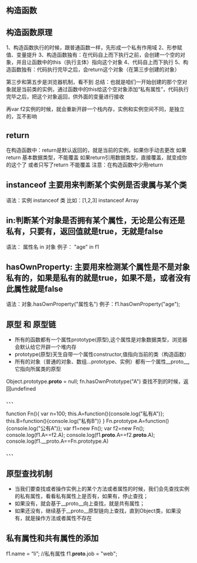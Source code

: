 ## 构造函数
## 构造函数原理
1、构造函数执行的时候，跟普通函数一样，先形成一个私有作用域
2、形参赋值、变量提升
3、构造函数独有：在代码自上而下执行之前，会创建一个空的对象，并且让函数中的this（执行主体）指向这个对象
4、代码自上而下执行
5、构造函数独有：代码执行完毕之后，会return这个对象（在第三步创建的对象）

第三步和第五步是浏览器机制，看不到
总结：也就是咱们一开始创建的那个空对象就是当前类的实例，通过函数中的this给这个空对象添加“私有属性”，代码执行完毕之后，把这个对象返回，供外面的变量进行接收

再var f2实例的时候，就会重新开辟一个栈内存，实例和实例空间不同，是独立的，互不影响

## return
在构造函数中：return是默认返回的，就是当前的实例，如果你手动去更改
如果return 基本数据类型，不能覆盖
如果return引用数据类型，直接覆盖，就变成你的这个了
或者只写了return 不能覆盖
注意：在构造函数中少用return

## instanceof  主要用来判断某个实例是否隶属与某个类
语法：实例 instanceof 类
比如：[1,2,3] instanceof Array

## in:判断某个对象是否拥有某个属性，无论是公有还是私有，只要有，返回值就是true，无就是false
语法： 属性名 in 对象
例子： "age" in f1

## hasOwnProperty: 主要用来检测某个属性是不是对象私有的，如果是私有的就是true，如果不是，或者没有此属性就是false
语法：对象.hasOwnProperty("属性名")
例子：f1.hasOwnProperty("age");


## 原型 和 原型链
+ 所有的函数都有一个属性prototype(原型),这个属性是对象数据类型，浏览器会默认给它开辟一个堆内存
+ prototype(原型)天生自带一个属性constructor,值指向当前的类（构造函数）
+ 所有的对象（普通的对象、数组...prototype、实例）都有一个属性__proto__,它指向所属类的原型

Object.prototype.__proto__ = null;
fn.hasOwnPrototype("A")  查找不到的时候，返回undefined

、、、

function Fn(){
   var n=100;
   this.A=function(){console.log("私有A")};
   this.B=function(){console.log("私有B")}
}
Fn.prototype.A=function(){console.log("公有A")};
var f1=new Fn();
var f2=new Fn();
console.log(f1.A==f2.A);
console.log(f1.__proto__.A==f2.__proto__.A);
console.log(f1.__proto.A==Fn.prototype.A)

、、、
## 原型查找机制
+ 当我们要查找或者操作实例上的某个方法或者属性的时候，我们会先查找实例的私有属性，看看私有属性上是否有，如果有，停止查找；
+ 如果没有，就会基于__proto__向上查找，就是共有属性；
+ 如果还没有，继续基于__proto__原型链向上查找，直到Object类，如果没有，就是操作方法或者属性不存在

## 私有属性和共有属性的添加
f1.name = “li”; //私有属性
f1.__proto__.job = "web";